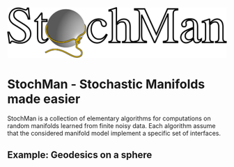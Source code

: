 ![Logo](stochman.png)
---

# StochMan - Stochastic Manifolds made easier

StochMan is a collection of elementary algorithms for computations on random manifolds learned from finite noisy data. Each algorithm assume that the considered manifold model implement a specific set of interfaces.


## Example: Geodesics on a sphere




